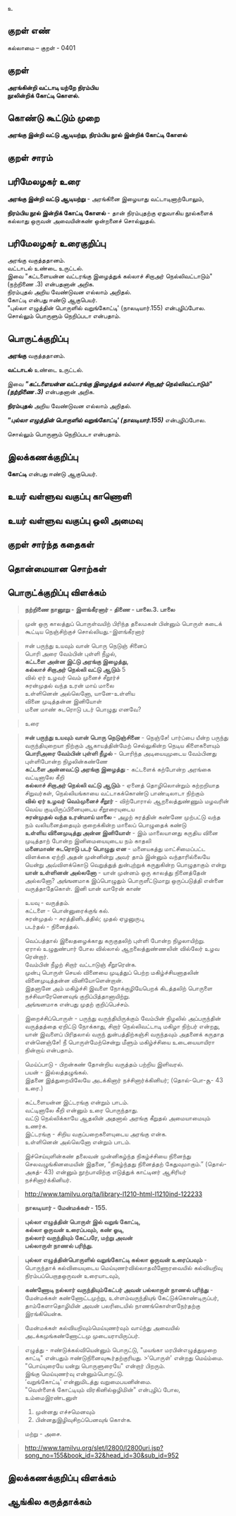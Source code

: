 உ

## குறள் எண் 

கல்லாமை – குறள் - 0401  

## குறள் 

**அரங்கின்றி வட்டாடி யற்றே நிரம்பிய  
நூலின்றிக் கோட்டி கொளல்.**

## கொண்டு கூட்டும் முறை

**அரங்கு இன்றி வட்டு ஆடியற்று, நிரம்பிய நூல் இன்றிக் கோட்டி கோளல்** 

## குறள் சாரம் 


## பரிமேலழகர் உரை

**அரங்கு இன்றி வட்டு ஆடியற்று** - அரங்கினை இழையாது வட்டாடினாற்போலும்,  

**நிரம்பிய நூல் இன்றிக் கோட்டி கோளல்** - தான் நிரம்புதற்கு ஏதுவாகிய நூல்களைக் கல்லாது ஒருவன் அவையின்கண் ஒன்றனைச் சொல்லுதல். 

## பரிமேலழகர் உரைகுறிப்பு   

அரங்கு வகுத்ததானம்.  
வட்டாடல் உண்டை உருட்டல்.  
இவை "கட்டளையன்ன வட்டரங்கு இழைத்துக் கல்லாச் சிறாஅர் நெல்லிவட்டாடும்" (நற்றிணை .3) என்பதனான் அறிக.  
நிரம்புதல் அறிய வேண்டுவன எல்லாம் அறிதல்.  
கோட்டி என்பது ஈண்டு ஆகுபெயர்.  
"புல்லா எழுத்தின் பொருளில் வறுங்கோட்டி' (நாலடியார்.155) என்புழிப்போல.  
சொல்லும் பொருளும் நெறிப்படா என்பதாம்.  

## பொருட்க்குறிப்பு 

**அரங்கு** வகுத்ததானம்.  

**வட்டாடல்** உண்டை உருட்டல்.  

இவை _**"கட்டளையன்ன வட்டரங்கு இழைத்துக் கல்லாச் சிறாஅர் நெல்லிவட்டாடும்" (நற்றிணை .3)**_ என்பதனான் அறிக.  

**நிரம்புதல்** அறிய வேண்டுவன எல்லாம் அறிதல்.  
  
_**"புல்லா எழுத்தின் பொருளில் வறுங்கோட்டி' (நாலடியார்.155)**_ என்புழிப்போல.  

சொல்லும் பொருளும் நெறிப்படா என்பதாம்.   

## இலக்கணக்குறிப்பு  

**கோட்டி** என்பது ஈண்டு ஆகுபெயர்.  

## உயர் வள்ளுவ வகுப்பு காணொளி


## உயர் வள்ளுவ வகுப்பு ஒலி அமைவு 

 
## குறள் சார்ந்த கதைகள் 


## தொன்மையான சொற்கள்


## பொருட்க்குறிப்பு விளக்கம்

>**நற்றிணை நானூறு - இளங்கீரனார் - திணை - பாலை.3. பாலை**  

>முன் ஒரு காலத்துப் பொருள்வயிற் பிரிந்த தலைமகன் பின்னும் பொருள் கடைக் கூட்டிய நெஞ்சிற்குச் சொல்லியது.-இளங்கீரனார்
	
>ஈன் பருந்து உயவும் வான் பொரு நெடுஞ் சினைப்  
>பொரி அரை வேம்பின் புள்ளி நீழல்,	  
>**கட்டளை அன்ன இட்டு அரங்கு இழைத்து,	  
>கல்லாச் சிறாஅர் நெல்லி வட்டு ஆடும்** 5	  
>வில் ஏர் உழவர் வெம் முனைச் சீறூர்ச்	  
>சுரன்முதல் வந்த உரன் மாய் மாலை	  
>உள்ளினென் அல்லெனோ, யானே-உள்ளிய	  
>வினை முடித்தன்ன இனியோள்	  
>மனை மாண் சுடரொடு படர் பொழுது எனவே?  


>உரை  


>**ஈன் பருந்து உயவும் வான் பொரு நெடுஞ்சினை** - நெஞ்சே! பார்ப்பை யீன்ற பருந்து வருந்தியுறையா நிற்கும் ஆகாயத்தின்மேற் செல்லுகின்ற நெடிய கிளைகளையும்  
>**பொரிஅரை வேம்பின் புள்ளி நீழல்** - பொரிந்த அடியையுமுடைய வேம்பினது புள்ளிபோன்ற நிழலின்கண்ணே   
>**கட்டளை அன்னவட்டு அரங்கு இழைத்து** - கட்டளைக் கற்போன்ற அரங்கை வட்டினாலே கீறி   
>**கல்லாச் சிறாஅர் நெல்லி வட்டு ஆடும்** - ஏனைத் தொழிலொன்றும் கற்றறியாத சிறுவர்கள், நெல்லியங்காயை வட்டாகக்கொண்டு பாண்டிலாடா நிற்கும்  
>**வில் ஏர் உழவர் வெம்முனைச் சீறூர்** - விற்போரால் ஆறலைத்துண்ணும் மழவரின் வெய்ய குடியிருப்பினையுடைய சீறூரையுடைய  
>**சுரன்முதல் வந்த உரன்மாய் மாலை** - அழற் சுரத்தின் கண்ணே முற்பட்டு வந்த நம் வலியனைத்தையும் குறைக்கின்ற மாலைப் பொழுதைக் கண்டு  
>**உள்ளிய வினைமுடித்து அன்ன இனியோள்** - இம் மாலையானது கருதிய வினை முடித்தாற் போன்ற இனிமையையுடைய நம் காதலி  
>**மனைமாண் சுடரொடு படர் பொழுது என** - மனையகத்து மாட்சிமைப்பட்ட விளக்கை ஏற்றி அதன் முன்னின்று அவர் தாம் இன்னும் வந்தாரில்லையே யென்று அவ்விளக்கொடு வெறுத்துத் துன்புற்றுக் கருதுகின்ற பொழுதாகும் என்று  
>**யான் உள்ளினன் அல்லனோ** - யான் முன்னம் ஒரு காலத்து நினைத்தேன் அல்லனோ? அங்ஙனமாக இப்பொழுதும் பொருளீட்டுமாறு ஒருப்படுத்தி என்னை வருத்தாதேகொள். இனி யான் வாரேன் காண்  


>உயவு - வருத்தம்.   
>கட்டளை - பொன்னுரைக்குங் கல்.   
>சுரன்முதல் - சுரத்தினிடத்தில்; முதல் ஏழனுருபு,   
>படர்தல் - நினைத்தல்.

>வெப்பத்தால் இலைதழைக்காது கருகுதலிற் புள்ளி போன்ற நிழலாயிற்று.  
>ஏரால் உழுதுண்பார் போல வில்லால் ஆறலைத்துண்ணலின் வில்லேர் உழவ ரென்றார்.  
>வேம்பின் நீழற் சிறார் வட்டாடுஞ் சீறூரென்க.  
>முன்பு பொருள் செயல் வினையை முடித்துப் பெற்ற மகிழ்ச்சியனாதலின் வினைமுடித்தன்ன வினியோளென்றான்.  
>இதனானே அம் மகிழ்ச்சி இவளை நோக்குழியேபெறக் கிடத்தலிற் பொருளை நச்சிவாரேனெனவுங் குறிப்பித்தானாயிற்று.  
>அங்ஙனமாக என்பது முதற் குறிப்பெச்சம்.

>இறைச்சிப்பொருள் - பருந்து வருந்தியிருக்கும் வேம்பின் நிழலில் அப்பருந்தின் வருத்தத்தை ஏறிட்டு நோக்காது, சிறார் நெல்லிவட்டாடி மகிழா நிற்பர் என்றது, யான் இவளைப் பிரிதலால் வருந் துன்பத்திற்கஞ்சி வருந்தவும் அதனைக் கருதாத என்னெஞ்சே! நீ பொருள்மேற்சென்று மீளும் மகிழ்ச்சியை உடையையாயிரா நின்றாய் என்பதாம்.   

>மெய்ப்பாடு - பிறன்கண் தோன்றிய வருத்தம் பற்றிய இளிவரல்.   
>பயன் - இல்லத்தழுங்கல்.   
>இதனை இத்துறையிலேயே அடக்கினார் நச்சினார்க்கினியர்; (தொல்-பொ-சூ- 43 உரை.)


>கட்டளையன்ன இட்டரங்கு என்றும் பாடம்.  
>வட்டினாலே கீறி என்னும் உரை பொருந்தாது.  
>வட்டு நெல்லிக்காயே ஆதலின் அதனால் அரங்கு கீறுதல் அமையாமையும் உணர்க.  
>இட்டரங்கு - சிறிய வகுப்பறைகளையுடைய அரங்கு என்க.    
>உள்ளினென் அல்லெனோ என்றும் பாடம்.

>இச்செய்யுளின்கண் தலைவன் முன்னிகழ்ந்த நிகழ்ச்சியை நினைந்து செலவழுங்கினமையின் இதனை, “நிகழ்ந்தது நினைத்தற் கேதுவுமாகும்.” (தொல்-அகத்- 43) என்னும் நூற்பாவிற்கு எடுத்துக் காட்டினர் ஆசிரியர் நச்சினார்க்கினியர்.    

>http://www.tamilvu.org/ta/library-l1210-html-l1210ind-122233
  
  
>**நாலடியார் - மேன்மக்கள் - 155.**  

>**புல்லா எழுத்தின் பொருள் இல் வறுங் கோட்டி,  
>கல்லா ஒருவன் உரைப்பவும், கண் ஓடி,  
>நல்லார் வருந்தியும் கேட்பரே, மற்று அவன்  
>பல்லாருள் நாணல் பரிந்து.**  


>**புல்லா எழுத்தின்பொருளில் வறுங்கோட்டி கல்லா ஒருவன் உரைப்பவும்** - பொருந்தாக் கல்வியையுடைய மெய்யுணர்வில்லாதவீணோரவையில் கல்வியறிவு நிரம்பப்பெறாதஒருவன் உரையாடவும்,     

>**கண்ணோடி நல்லார் வருந்தியும்கேட்பர் அவன் பல்லாருள் நாணல் பரிந்து** - மேன்மக்கள் கண்ணோட்டமுற்று, உள்ளம்வருந்தியுங் கேட்டுக்கொண்டிருப்பர், தாம்கேளாதொழியின் அவன் பலரிடையில் நாணங்கொள்ளநேர்தற்கு இரங்கியென்க.  

>மேன்மக்கள் கல்வியறிவும்மெய்யுணர்வும் வாய்ந்து அவையில் அடக்கமுங்கண்ணோட்டமு முடையராயிருப்பர்.


>எழுத்து - ஈண்டுக்கல்வியென்னும் பொருட்டு, "மயங்கா மரபின்எழுத்துமுறை காட்டி" என்பதும் ஈண்டுநினைவுகூர்தற்குரியது. >‘பொருள்' என்றது மெய்ம்மை.  
>"பொய்யுரையே யன்று பொருளுரையே" என்றார் பிறரும்.  
>இங்கு மெய்யுணர்வு என்னும்பொருட்டு.   
>‘வறுங்கோட்டி' என்னுமிடத்து வறுமைபயனின்மை.   
>"வெள்ளைக் கோட்டியும் விரகினில்ஒழிமின்" என்புழிப் போல,   
>உம்மைஇரண்டனுள்   
>1.	முன்னது எச்சமெனவும்  
>2.	பின்னதுஇழிவுசிறப்பெனவுங் கொள்க.  

>மற்று - அசை.  

>http://www.tamilvu.org/slet/l2800/l2800uri.jsp?song_no=155&book_id=32&head_id=30&sub_id=952

## இலக்கணக்குறிப்பு விளக்கம்


## ஆங்கில கருத்தாக்கம் 


